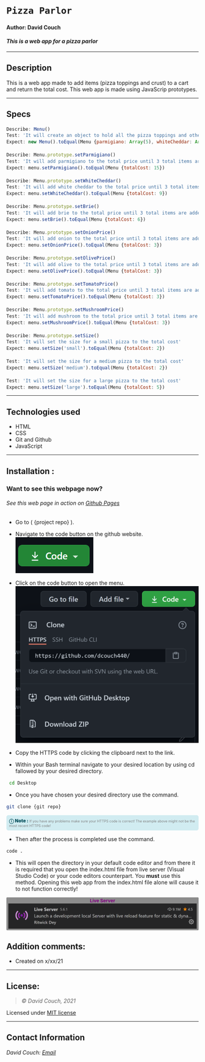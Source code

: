# `Pizza Parlor`
#### Author: David Couch
#### *This is a web app for a pizza parlor*

<!-- Check list
- Description
- Specs
- Link in gh-pages
- Project repo
- git clone repo link
- date
 -->
* * *

## Description  
This is a web app made to add items (pizza toppings and crust) to a cart and return the total cost. This web app is made using JavaScrip prototypes.

* * *
## Specs
```js
Describe: Menu()
Test: 'It will create an object to hold all the pizza toppings and other options'
Expect: new Menu().toEqual(Menu {parmigiano: Array(5), whiteCheddar: Array(5), brie: Array(5), onion: Array(5), olive: Array(5), …})

Describe: Menu.prototype.setParmigiano()
Test: 'It will add parmigiano to the total price until 3 total items are added. Cost 5'
Expect: menu.setParmigiano().toEqual(Menu {totalCost: 15})

Describe: Menu.prototype.setWhiteCheddar()
Test: 'It will add white cheddar to the total price until 3 total items are added. Cost 3'
Expect: menu.setWhiteCheddar().toEqual(Menu {totalCost: 9})

Describe: Menu.prototype.setBrie()
Test: 'It will add brie to the total price until 3 total items are added. Cost 2'
Expect: menu.setBrie().toEqual(Menu {totalCost: 6})

Describe: Menu.prototype.setOnionPrice()
Test: 'It will add onion to the total price until 3 total items are added. Cost 1'
Expect: menu.setOnionPrice().toEqual(Menu {totalCost: 3})

Describe: Menu.prototype.setOlivePrice()
Test: 'It will add olive to the total price until 3 total items are added. Cost 1'
Expect: menu.setOlivePrice().toEqual(Menu {totalCost: 3})

Describe: Menu.prototype.setTomatoPrice()
Test: 'It will add tomato to the total price until 3 total items are added. Cost 1'
Expect: menu.setTomatoPrice().toEqual(Menu {totalCost: 3})

Describe: Menu.prototype.setMushroomPrice()
Test: 'It will add mushroom to the total price until 3 total items are added. Cost 1'
Expect: menu.setMushroomPrice().toEqual(Menu {totalCost: 3})

Describe: Menu.prototype.setSize()
Test: 'It will set the size for a small pizza to the total cost'
Expect: menu.setSize('small').toEqual(Menu {totalCost: 2})

Test: 'It will set the size for a medium pizza to the total cost'
Expect: menu.setSize('medium').toEqual(Menu {totalCost: 2})

Test: 'It will set the size for a large pizza to the total cost'
Expect: menu.setSize('large').toEqual(Menu {totalCost: 5})


```

* * *
## Technologies used
* HTML
* CSS
* Git and Github
* JavaScript
* * *


## Installation : 
### Want to see this webpage now?
###### See this web page in action on [Github Pages]({repo})

* Go to ( {project repo} ).

*  Navigate to the code button on the github website.\
![Code button](/img/README/code.PNG)

* Click on the code button to open the menu.\
![Github Repo Example](/img/README/HTTPS.PNG)

- Copy the HTTPS code by clicking the clipboard next to the link.

- Within your Bash terminal navigate to your desired location by using cd fallowed by your desired directory.
```bash
 cd Desktop
``` 

- Once you have chosen your desired directory use the command.
```bash 
git clone {git repo}
```

<div 
  style="
    background-color: #d1ecf1; 
    color: grey; padding: 6px; 
    font-size: 9px; 
    border-radius: 5px; 
    border: 1px solid #d4ecf1; 
    margin-bottom: 12px"
> 
  <span 
    style="
      font-size: 12px; 
      font-weight: 600; 
      color: #0c5460;"
  >
    ⓘ
  </span>
  <span 
    style="
      font-size: 12px; 
      font-weight: 900; 
      color: #0c5460;
      margin-bottom: 24px"
  >
    Note : 
  </span> 
  If you have any problems make sure your HTTPS code is correct! The example above might not be the most recent HTTPS code!
</div>


* Then after the process is completed use the command.

``` bash
code .
```
* This will open the directory in your default code editor and from there it is required that you open the index.html file from live server (Visual Studio Code) or your code editors counterpart. You <strong>must</strong> use this method. Opening this web app from the index.html file alone will cause it to not function correctly!

<p 
  style="
    font-size: 12px; 
    background-color: #8c8c8c; 
    border-radius: 2px; 
    padding: 1px 5px; 
    text-align: center; 
    color: white; 
    margin-bottom: 24px"
>
  <span style="font-weight: 700; color: purple">Live Server</span>
  <img src="img/README/liveServer.PNG">
</p>


## Addition comments:
* Created on x/xx/21


* * *

## License:
> *&copy; David Couch, 2021*

Licensed under [MIT license](https://mit-license.org/)

* * *

## Contact Information
_David Couch: [Email](dcouch440@gmail.com)_